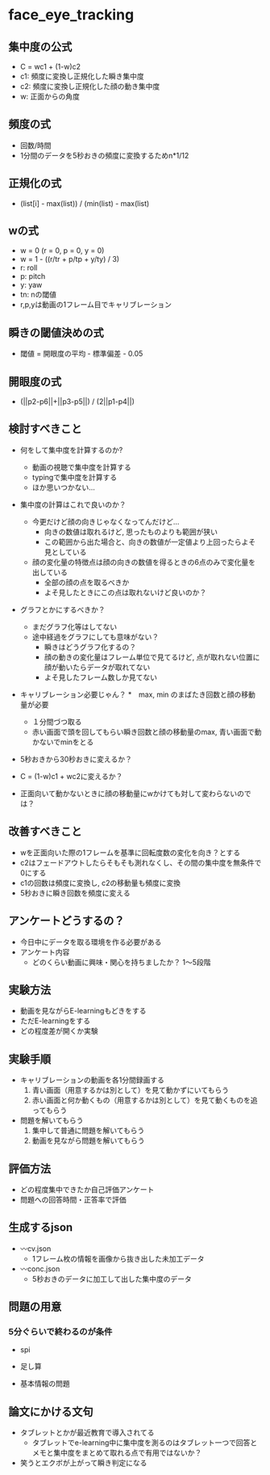 # face_eye_tracking

## 集中度の公式
* C = wc1 + (1-w)c2
* c1: 頻度に変換し正規化した瞬き集中度
* c2: 頻度に変換し正規化した顔の動き集中度
* w:  正面からの角度

## 頻度の式
* 回数/時間
* 1分間のデータを5秒おきの頻度に変換するためn*1/12

## 正規化の式
* (list[i] - max(list)) / (min(list) - max(list)

## wの式
* w = 0 (r = 0, p = 0, y = 0)
* w = 1 - ((r/tr + p/tp + y/ty) / 3)
* r: roll
* p: pitch
* y: yaw
* tn: nの閾値
* r,p,yは動画の1フレーム目でキャリブレーション

## 瞬きの閾値決めの式
* 閾値 = 開眼度の平均 - 標準偏差 - 0.05

## 開眼度の式
* (||p2-p6||+||p3-p5||) / (2||p1-p4||)

## 検討すべきこと
* 何をして集中度を計算するのか?
  * 動画の視聴で集中度を計算する
  * typingで集中度を計算する
  * ほか思いつかない…
  
* 集中度の計算はこれで良いのか？
  * 今更だけど顔の向きじゃなくなってんだけど…
    * 向きの数値は取れるけど, 思ったものよりも範囲が狭い
    * この範囲から出た場合と、向きの数値が一定値より上回ったらよそ見としている
  * 顔の変化量の特徴点は顔の向きの数値を得るときの6点のみで変化量を出している
    * 全部の顔の点を取るべきか
    * よそ見したときにこの点は取れないけど良いのか？

* グラフとかにするべきか？
  * まだグラフ化等はしてない
  * 途中経過をグラフにしても意味がない？
    * 瞬きはどうグラフ化するの？
    * 顔の動きの変化量はフレーム単位で見てるけど, 点が取れない位置に顔が動いたらデータが取れてない
    * よそ見したフレーム数しか見てない
  
* キャリブレーション必要じゃん？
  *　max, min のまばたき回数と顔の移動量が必要
  * １分間づつ取る
  * 赤い画面で頭を回してもらい瞬き回数と顔の移動量のmax, 青い画面で動かないでminをとる

* 5秒おきから30秒おきに変えるか？

* C = (1-w)c1 + wc2に変えるか？
* 正面向いて動かないときに顔の移動量にwかけても対して変わらないのでは？
   
## 改善すべきこと
* wを正面向いた際の1フレームを基準に回転度数の変化を向き？とする
* c2はフェードアウトしたらそもそも測れなくし、その間の集中度を無条件で0にする
* c1の回数は頻度に変換し, c2の移動量も頻度に変換
* 5秒おきに瞬き回数を頻度に変える

## アンケートどうするの？
* 今日中にデータを取る環境を作る必要がある
* アンケート内容
  * どのくらい動画に興味・関心を持ちましたか？ 1〜5段階

## 実験方法
* 動画を見ながらE-learningもどきをする
* ただE-learningをする
* どの程度差が開くか実験

## 実験手順
* キャリブレーションの動画を各1分間録画する
    1. 青い画面（用意するかは別として）を見て動かずにいてもらう
    2. 赤い画面と何か動くもの（用意するかは別として）を見て動くものを追ってもらう
* 問題を解いてもらう
    1. 集中して普通に問題を解いてもらう
    2. 動画を見ながら問題を解いてもらう
    
## 評価方法
* どの程度集中できたか自己評価アンケート
* 問題への回答時間・正答率で評価
  
## 生成するjson
* 〰cv.json
  * 1フレーム枚の情報を画像から抜き出した未加工データ
* 〰conc.json
  * 5秒おきのデータに加工して出した集中度のデータ
  
## 問題の用意
### 5分ぐらいで終わるのが条件
* spi
* 足し算

* 基本情報の問題


## 論文にかける文句
* タブレットとかが最近教育で導入されてる
    * タブレットでe-learning中に集中度を測るのはタブレット一つで回答とメモと集中度をまとめて取れる点で有用ではないか？
* 笑うとエクボが上がって瞬き判定になる